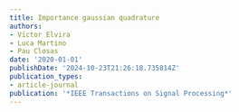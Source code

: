 ```yaml
---
title: Importance gaussian quadrature
authors:
- Vı́ctor Elvira
- Luca Martino
- Pau Closas
date: '2020-01-01'
publishDate: '2024-10-23T21:26:18.735814Z'
publication_types:
- article-journal
publication: '*IEEE Transactions on Signal Processing*'
---
```

